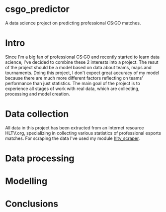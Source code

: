 # csgo_predictor
A data science project on predicting professional CS:GO matches.
# Intro
Since I'm a big fan of professional CS:GO and recently started to learn data science, I've decided to combine these 2 interests into a project. The resut of the project should be a model based on data about teams, maps and tournaments. Doing this project, I don't expect great accuracy of my model because there are much more different factors reflecting on teams' performance than just statistics. The main goal of the project is to experience all stages of work with real data, which are collecting, processing and model creation.  
# Data collection
All data in this project has been extracted from an Internet resource HLTV.org, specializing in collecting various statistics of professional esports matches. For scraping the data I've used my module [hltv_scraper](https://github.com/kiritango/hltv_scraper).
# Data processing
# Modelling
# Conclusions
